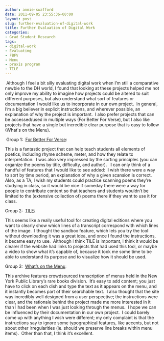 ```yaml
---
author: annie-swafford
date: 2011-09-05 23:55:36+00:00
layout: post
slug: further-evaluation-of-digital-work
title: Further Evaluation of Digital Work
categories:
- Grad Student Research
tags:
- digital-work
- Evaluating
- FBFV
- Menu
- praxis program
- TILE
---
```


 Although I feel a bit silly evaluating digital work when I’m still a comparative newbie to the DH world, I found that looking at these projects helped me not only improve my ability to imagine how projects could be altered to suit different purposes, but also understand what sort of features or documentation I would like us to incorporate in our own project.  In general, I’m a big believer in explicit instructions, and wherever possible, an explanation of why the project is important.  I also prefer projects that can be accessed/used in multiple ways (For Better For Verse), but I also like projects that have a single but incredible clear purpose that is easy to follow (What's on the Menu).


 Group 1:  [For Better For Verse](http://prosody.lib.virginia.edu/):

This is a fantastic project that can help teach students all elements of poetics, including rhyme scheme, meter, and how they relate to interpretation.  I was also very impressed by the sorting principles (you can organize the poems by title, difficulty, and author).   I can only think of a handful of features that I would like to see added:  I wish there were a way to sort by time period, an explanation of why a given scansion is correct. Also, as a TA, I wish my students could practice scanning poems they’re studying in class, so it would be nice if someday there were a way for people to contribute content so that teachers and students wouldn’t be limited to the (extensive collection of) poems there if they want to use it for class.

Group 2:  [TILE:](http://mith.umd.edu/tile/)

This seems like a really useful tool for creating digital editions where you want to clearly show which lines of a transcript correspond with which lines of the image.  I thought the sandbox feature, which lets you try the tool without downloading it was a great idea, and once I found the instructions, it became easy to use.  Although I think TILE is important, I think it would be clearer if the website had links to projects that had used this tool, or maybe a video to show what it’s capable of, because it took me some time to be able to understand its purpose and to visualize how it should be used.

Group 3:  [What’s on the Menu](http://menus.nypl.org/):

This archive features crowdsourced transcription of menus held in the New York Public Library’s rare books division.  It’s easy to add content; you just have to click on each dish and type the text as it appears on the menu, and it instantly becomes part of their searchable text.  I also thought that the site was incredibly well designed from a user perspective; the instructions were clear, and the rationale behind the project made me more interested in it than I had been when I was just looking through the menus.  I hope we can be influenced by their documentation in our own project.  I could barely come up with anything I wish were different; my only complaint is that the instructions say to ignore some typographical features, like accents, but not about other irregularities (ie. should we preserve line breaks within menu items).  Other than that, I think it’s excellent.
